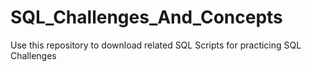 # SQL_Challenges_And_Concepts
Use this repository to download related SQL Scripts for practicing SQL Challenges
